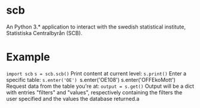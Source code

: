 # scb
An Python 3.* application to interact with the swedish statistical institute, Statistiska Centralbyrån (SCB).

# Example
`import scb`
`s = scb.scb()`
Print content at current level:
`s.print()`
Enter a specific table:
`s.enter('OE')
`s.enter('OE108')
s.enter('OFFEkoMott')
Request data from the table you're at:
`output = s.get()`
Output will be a dict with entries "filters" and "values", respectively containing the filters the user specified and the values the database returned.a

